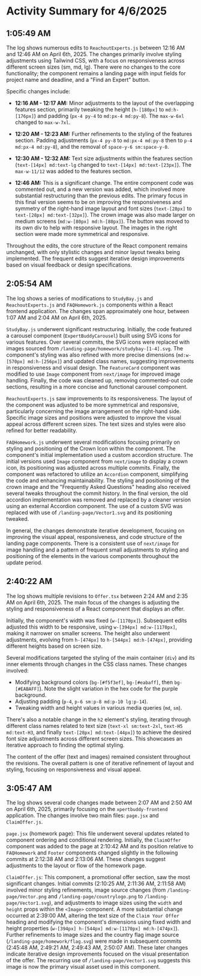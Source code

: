 # Activity Summary for 4/6/2025

## 1:05:49 AM
The log shows numerous edits to `ReachoutExperts.js` between 12:16 AM and 12:46 AM on April 6th, 2025.  The changes primarily involve styling adjustments using Tailwind CSS,  with a focus on responsiveness across different screen sizes (sm, md, lg).  There were no changes to the core functionality; the component remains a landing page with input fields for project name and deadline, and a "Find an Expert" button.


Specific changes include:

* **12:16 AM - 12:17 AM:** Minor adjustments to the layout of the overlapping features section, primarily tweaking the height (`h-[180px]` to `md:h-[176px]`) and padding (`px-4 py-4` to `md:px-4 md:py-8`). The `max-w-6xl` changed to `max-w-7xl`.

* **12:20 AM - 12:23 AM:** Further refinements to the styling of the features section. Padding adjustments (`px-4 py-8` to `md:px-4 md:py-8` then to `p-4 md:px-4 md:py-8`), and the removal of `space-y-6 sm:space-y-0`.


* **12:30 AM - 12:32 AM:**  Text size adjustments within the features section (`text-[14px] md:text-lg` changed to `text-[14px] md:text-[23px]`).  The `max-w-11/12` was added to the features section.


* **12:46 AM:** This is a significant change. The entire component code was commented out, and a new version was added, which involved more substantial restructuring than the previous edits.  The primary focus in this final version seems to be on improving the responsiveness and symmetry of the right-hand image layout and font sizes  (`text-[28px]` to `text-[28px] md:text-[32px]`). The crown image was also made larger on medium screens (`md:w-[80px] md:h-[80px]`). The button was moved to its own div to help with responsive layout. The images in the right section were made more symmetrical and responsive.

Throughout the edits, the core structure of the React component remains unchanged, with only stylistic changes and minor layout tweaks being implemented.  The frequent edits suggest iterative design improvements based on visual feedback or design specifications.


## 2:05:54 AM
The log shows a series of modifications to `StudyBay.js` and `ReachoutExperts.js`  and `FAQHomework.js`  components within a React frontend application.  The changes span approximately one hour, between 1:07 AM and 2:04 AM on April 6th, 2025.

`StudyBay.js` underwent significant restructuring. Initially, the code featured a carousel component (`ExpertBuddyCarousel`) built using SVG icons for various features.  Over several commits, the SVG icons were replaced with images sourced from `/landing-page/homework/studybay-[1-4].svg`. The component's styling was also refined with more precise dimensions (`md:w-[570px] md:h-[256px]`) and updated class names, suggesting improvements in responsiveness and visual design.  The `FeatureCard` component was modified to use `Image` component from `next/image` for improved image handling.  Finally, the code was cleaned up, removing commented-out code sections, resulting in a more concise and functional carousel component.

`ReachoutExperts.js` saw  improvements to its responsiveness. The layout of the component was adjusted to be more symmetrical and responsive, particularly concerning the image arrangement on the right-hand side.  Specific image sizes and positions were adjusted to improve the visual appeal across different screen sizes. The text sizes and styles were also refined for better readability.

`FAQHomework.js` underwent several modifications focusing primarily on styling and positioning of the Crown Icon within the component.  The component's initial implementation used a custom accordion structure.  The initial versions used `Image` component from `next/image` to display a crown icon, its positioning was adjusted across multiple commits. Finally, the component was refactored to utilize an `Accordion` component, simplifying the code and enhancing maintainability. The styling and positioning of the crown image and the "Frequently Asked Questions" heading also received several tweaks throughout the commit history.  In the final version, the old accordion implementation was removed and replaced by a cleaner version using an external Accordion component.  The use of a custom SVG was replaced with use of `/landing-page/Vector1.svg` and its positioning tweaked.

In general, the changes demonstrate iterative development, focusing on improving the visual appeal, responsiveness, and code structure of the landing page components.  There is a consistent use of `next/image` for image handling and a pattern of frequent small adjustments to styling and positioning of the elements in the various components throughout the update period.


## 2:40:22 AM
The log shows multiple revisions to `Offer.tsx` between 2:24 AM and 2:35 AM on April 6th, 2025.  The main focus of the changes is adjusting the styling and responsiveness of a React component that displays an offer.

Initially, the component's width was fixed (`w-[1170px]`). Subsequent edits adjusted this width to be responsive, using `w-[394px] md:w-[1170px]`, making it narrower on smaller screens.  The height also underwent adjustments, evolving from `h-[474px]` to `h-[544px] md:h-[474px]`, providing different heights based on screen size.

Several modifications targeted the styling of the main container (`div`) and its inner elements through changes in the CSS class names.  These changes involved:

*   Modifying background colors (`bg-[#f5f3ef]`, `bg-[#eabaff]`, then `bg-[#EABAFF]`). Note the slight variation in the hex code for the purple background.
*   Adjusting padding (`p-4`, `p-6 sm:p-8 md:p-10 lg:p-14`).
*   Tweaking width and height values in various media queries (`md`, `sm`).

There's also a notable change in the `h2` element's styling, iterating through different class names related to text size (`text-xl sm:text-2xl`, `text-H5 md:text-H3`, and finally `text-[28px] md:text-[44px]`) to achieve the desired font size adjustments across different screen sizes.  This showcases an iterative approach to finding the optimal styling.

The content of the offer (text and images) remained consistent throughout the revisions.  The overall pattern is one of iterative refinement of layout and styling, focusing on responsiveness and visual appeal.


## 3:05:47 AM
The log shows several code changes made between 2:07 AM and 2:50 AM on April 6th, 2025, primarily focusing on the `xpertbuddy-frontend` application.  The changes involve two main files: `page.jsx` and `ClaimOffer.js`.

`page.jsx` (homework page):  This file underwent several updates related to component ordering and conditional rendering. Initially, the `ClaimOffer` component was added to the page at 2:10:42 AM and its position relative to `FAQHomework` and `Footer` components changed slightly in the following commits at 2:12:38 AM and 2:13:06 AM. These changes suggest adjustments to the layout or flow of the homework page.

`ClaimOffer.js`: This component, a promotional offer section, saw the most significant changes.  Initial commits (2:10:25 AM, 2:11:36 AM, 2:11:58 AM) involved minor styling refinements,  image source changes (from `/landing-page/Vector.png` and `/landing-page/countrylogo.png` to `/landing-page/Vector1.svg`), and adjustments to image sizes using the `width` and `height` props within the `<Image>` component.  A more substantial change occurred at 2:39:00 AM, altering the text size of the `Claim Your Offer` heading and modifying the component's dimensions using fixed width and height properties (`w-[394px] h-[544px] md:w-[1170px] md:h-[474px]`). Further refinements to image sizes and the country flag image source (`/landing-page/homework/flag.svg`) were made in subsequent commits (2:45:48 AM, 2:49:21 AM, 2:49:43 AM, 2:50:07 AM).  These later changes indicate iterative design improvements focused on the visual presentation of the offer.  The recurring use of `/landing-page/Vector1.svg` suggests this image is now the primary visual asset used in this component.
